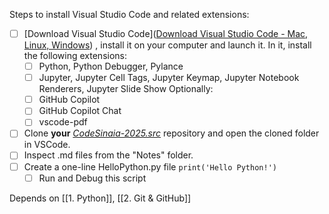 Steps to install Visual Studio Code and related extensions:

- [ ]  [Download Visual Studio Code]([Download Visual Studio Code - Mac, Linux, Windows](https://code.visualstudio.com/download)) , install it on your computer and launch it. In it, install the following extensions:
	- [ ] Python, Python Debugger, Pylance
	- [ ] Jupyter, Jupyter Cell Tags, Jupyter Keymap, Jupyter Notebook Renderers, Jupyter Slide Show
	Optionally:
	- [ ] GitHub Copilot
	- [ ] GitHub Copilot Chat
	- [ ] vscode-pdf
- [ ] Clone **your** [_CodeSinaia-2025.src_](https://github.com/FlorinTeo/CodeSinaia-2025.src) repository and open the cloned folder in VSCode.
- [ ] Inspect .md files from the "Notes" folder.
- [ ] Create a one-line HelloPython.py file
		`print('Hello Python!')`
	 - [ ] Run and Debug this script

Depends on [[1. Python]], [[2. Git & GitHub]]